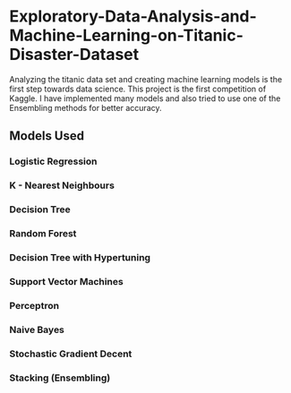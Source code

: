 # Exploratory-Data-Analysis-and-Machine-Learning-on-Titanic-Disaster-Dataset
Analyzing the titanic data set and creating machine learning models is the first step towards data science. This project is the first competition of Kaggle. I have implemented many models and also tried to use one of the Ensembling methods for better accuracy.
##  Models Used
### Logistic Regression
### K - Nearest Neighbours
### Decision Tree
### Random Forest
### Decision Tree with Hypertuning
### Support Vector Machines
### Perceptron
### Naive Bayes
### Stochastic Gradient Decent
### Stacking (Ensembling)
